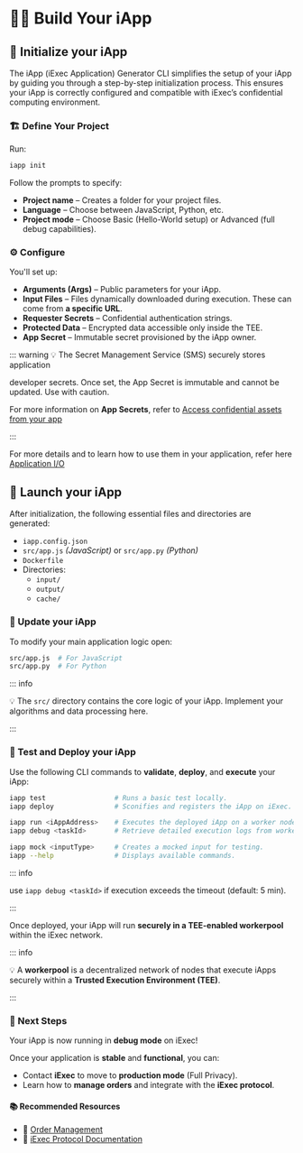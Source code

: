 # 🧑‍🏭 Build Your iApp

## 🧰 Initialize your iApp

The iApp (iExec Application) Generator CLI simplifies the setup of your iApp by
guiding you through a step-by-step initialization process. This ensures your
iApp is correctly configured and compatible with iExec’s confidential computing
environment.

### 🏗 Define Your Project

Run:

```sh
iapp init
```

Follow the prompts to specify:

- **Project name** – Creates a folder for your project files.
- **Language** – Choose between JavaScript, Python, etc.
- **Project mode** – Choose Basic (Hello-World setup) or Advanced (full debug
  capabilities).

### ⚙ Configure

You'll set up:

- **Arguments (Args)** – Public parameters for your iApp.
- **Input Files** – Files dynamically downloaded during execution. These can
  come from **a specific URL**.
- **Requester Secrets** – Confidential authentication strings.
- **Protected Data** – Encrypted data accessible only inside the TEE.
- **App Secret** – Immutable secret provisioned by the iApp owner.

::: warning 💡 The Secret Management Service (SMS) securely stores application

developer secrets. Once set, the App Secret is immutable and cannot be updated.
Use with caution.

For more information on **App Secrets**, refer to
[Access confidential assets from your app](https://protocol.docs.iex.ec/for-developers/confidential-computing/access-confidential-assets)

:::

For more details and to learn how to use them in your application, refer here
[Application I/O](https://protocol.docs.iex.ec/for-developers/application-io)

## 🚀 Launch your iApp

After initialization, the following essential files and directories are
generated:

- `iapp.config.json`
- `src/app.js` _(JavaScript)_ or `src/app.py` _(Python)_
- `Dockerfile`
- Directories:
  - `input/`
  - `output/`
  - `cache/`

### 📝 Update your iApp

To modify your main application logic open:

```sh
src/app.js  # For JavaScript
src/app.py  # For Python
```

::: info

💡 The `src/` directory contains the core logic of your iApp. Implement your
algorithms and data processing here.

:::

### 🧪 Test and Deploy your iApp

Use the following CLI commands to **validate**, **deploy**, and **execute** your
iApp:

```sh
iapp test                 # Runs a basic test locally.
iapp deploy               # Sconifies and registers the iApp on iExec.

iapp run <iAppAddress>    # Executes the deployed iApp on a worker node.
iapp debug <taskId>       # Retrieve detailed execution logs from worker nodes for a specific task

iapp mock <inputType>     # Creates a mocked input for testing.
iapp --help               # Displays available commands.
```

::: info

use `iapp debug <taskId>` if execution exceeds the timeout (default: 5 min).

:::

Once deployed, your iApp will run **securely in a TEE-enabled workerpool**
within the iExec network.

::: info

💡 A **workerpool** is a decentralized network of nodes that execute iApps
securely within a **Trusted Execution Environment (TEE)**.

:::

### 🚀 Next Steps

Your iApp is now running in **debug mode** on iExec!

Once your application is **stable** and **functional**, you can:

- Contact **iExec** to move to **production mode** (Full Privacy).
- Learn how to **manage orders** and integrate with the **iExec protocol**.

#### 📚 Recommended Resources

- 🔗
  [Order Management](https://protocol.docs.iex.ec/for-developers/advanced/manage-your-apporders)
- 🔗 [iExec Protocol Documentation](https://protocol.docs.iex.ec/)
